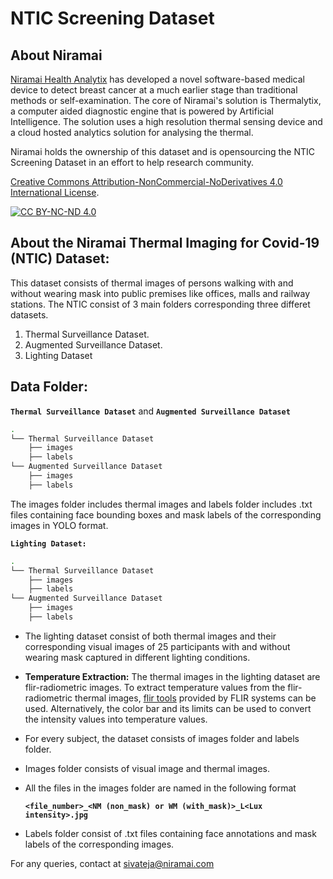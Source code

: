 # NTIC Screening Dataset

## About Niramai 
  [Niramai Health Analytix](https://www.niramai.com/) has developed a novel software-based medical device to detect breast cancer at a much earlier stage than traditional methods or self-examination. The core of  Niramai's solution is Thermalytix, a computer aided diagnostic engine that is powered by Artificial Intelligence. The solution uses a high resolution thermal sensing device and a cloud hosted analytics solution for analysing the thermal.

Niramai holds the ownership of this dataset and is opensourcing the NTIC Screening Dataset in an effort to help research community.


[Creative Commons Attribution-NonCommercial-NoDerivatives 4.0 International License][cc-by-nc-nd].

[![CC BY-NC-ND 4.0][cc-by-nc-nd-image]][cc-by-nc-nd]

[cc-by-nc-nd]: http://creativecommons.org/licenses/by-nc-nd/4.0/
[cc-by-nc-nd-image]: https://licensebuttons.net/l/by-nc-nd/4.0/88x31.png
[cc-by-nc-nd-shield]: https://img.shields.io/badge/License-CC%20BY--NC--ND%204.0-lightgrey.svg
  
## About the Niramai Thermal Imaging for Covid-19 (NTIC) Dataset:
  This dataset consists of thermal images of persons walking with and without wearing mask into public premises like offices, malls and
  railway stations. 
  The NTIC consist of 3 main folders corresponding three differet datasets.
  1. Thermal Surveillance Dataset.
  2. Augmented Surveillance Dataset.
  3. Lighting Dataset
   
## Data Folder:

**`Thermal Surveillance Dataset`** and **`Augmented Surveillance Dataset`**

```bash
.
└── Thermal Surveillance Dataset
    ├── images
    ├── labels
└── Augmented Surveillance Dataset
    ├── images
    ├── labels    
```

The images folder includes thermal images and labels folder includes .txt files containing face bounding boxes and mask labels of the corresponding images in YOLO format.

**`Lighting Dataset:`**
```bash
.
└── Thermal Surveillance Dataset
    ├── images
    ├── labels
└── Augmented Surveillance Dataset
    ├── images
    ├── labels    
```
- The lighting dataset consist of both thermal images and their corresponding visual images of 25 participants with and without wearing mask captured in different lighting conditions. 
- **Temperature Extraction:** The thermal images in the lighting dataset are flir-radiometric images. To extract temperature values from the flir-radiometric thermal images, [flir tools](https://flir.custhelp.com/app/answers/detail/a_id/1284/~/flir-tools%2Ftools%2B---download-and-information) provided by FLIR systems can be used. Alternatively, the color bar and its limits can be used to convert the intensity values into temperature values.
- For every subject, the dataset consists of images folder and labels folder.
- Images folder consists of visual image and thermal images.
- All the files in the images folder are named in the following format

  **`<file_number>_<NM (non_mask) or WM (with_mask)>_L<Lux intensity>.jpg`**
- Labels folder consist of .txt files containing face annotations and mask labels of the corresponding images. 

For any queries, contact at sivateja@niramai.com
